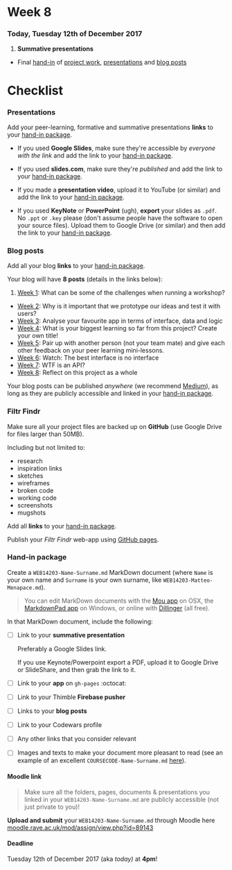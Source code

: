# Week 8

### Today, Tuesday 12th of December 2017

1. **Summative presentations**
* Final [hand-in](#hand-in-package) of [project work](#filter-bubbles), [presentations](#presentations) and [blog posts](#blog-posts)


# Checklist

### Presentations

Add your peer-learning, formative and summative presentations **links** to your [hand-in package](#hand-in-package).

* If you used **Google Slides**, make sure they're accessible by *everyone with the link* and add the link to your [hand-in package](#hand-in-package).

* If you used **slides.com**, make sure they're *published* and add the link to your [hand-in package](#hand-in-package).

* If you made a **presentation video**, upload it to YouTube (or similar) and add the link to your [hand-in package](#hand-in-package).

* If you used **KeyNote** or **PowerPoint** (ugh), **export** your slides as `.pdf`. No `.ppt` or `.key` please (don't assume people have the software to open your source files). Upload them to Google Drive (or similar) and then add the link to your [hand-in package](#hand-in-package).

### Blog posts

Add all your blog **links** to your [hand-in package](#hand-in-package).

Your blog will have **8 posts** (details in the links below):

1. [Week 1](../01#blog): What can be some of the challenges when running a workshop?
* [Week 2](../02#blog): Why is it important that we prototype our ideas and test it with users?
* [Week 3](../03#blog): Analyse your favourite app in terms of interface, data and logic
* [Week 4](../04#blog): What is your biggest learning so far from this project? Create your own title!
* [Week 5](../05#blog): Pair up with another person (not your team mate) and give each other feedback on your peer learning mini-lessons.
* [Week 6](../06#blog): Watch: The best interface is no interface
* [Week 7](../07#blog): WTF is an API?
* [Week 8](../08#blog): Reflect on this project as a whole

Your blog posts can be published *anywhere* (we recommend [Medium](https://medium.com)), as long as they are publicly accessible and linked in your [hand-in package](#hand-in-package).

### Filtr Findr

Make sure all your project files are backed up on **GitHub** (use Google Drive for files larger than 50MB).

Including but not limited to:

* research
* inspiration links
* sketches
* wireframes
* broken code
* working code
* screenshots
* mugshots

Add all **links** to your [hand-in package](#hand-in-package).

Publish your *Filtr Findr* web-app using [GitHub pages](https://pages.github.com/).

### Hand-in package

Create a `WEB14203-Name-Surname.md` MarkDown document (where `Name` is your own name and `Surname` is your own surname, like `WEB14203-Matteo-Menapace.md`).

> You can edit MarkDown documents with the [Mou app](http://25.io/mou/) on OSX, the [MarkdownPad app](http://markdownpad.com/) on Windows, or online with [Dillinger](http://dillinger.io/) (all free).

In that MarkDown document, include the following:

- [ ] Link to your **summative presentation**   

	Preferably a Google Slides link.   

	If you use Keynote/Powerpoint export a PDF, upload it to Google Drive or SlideShare, and then grab the link to it.

- [ ] Link to your **app** on `gh-pages` :octocat:

- [ ] Link to your Thimble **Firebase pusher**

- [ ] Links to your **blog posts**

- [ ] Link to your Codewars profile

- [ ] Any other links that you consider relevant

- [	] Images and texts to make your document more pleasant to read (see an example of an excellent `COURSECODE-Name-Surname.md` [here](https://github.com/TomSharmanWeb/HarrySeatonWebsite/blob/master/README.md)).

#### Moodle link

> Make sure all the folders, pages, documents & presentations you linked in your `WEB14203-Name-Surname.md` are publicly accessible (not just private to you)!

**Upload and submit** your `WEB14203-Name-Surname.md` through Moodle here [moodle.rave.ac.uk/mod/assign/view.php?id=89143](https://moodle.rave.ac.uk/mod/assign/view.php?id=89143)

#### Deadline

Tuesday 12th of December 2017 (aka *today)* at **4pm**!

